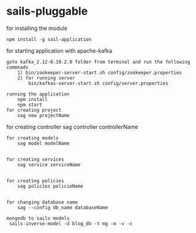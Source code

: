 # sails-pluggable

for installing the module 
    
    npm install -g sail-application

for starting application with apache-kafka
    
    goto kafka_2.12-0.10.2.0 folder from terminal and run the following commnads
        1) bin/zookeeper-server-start.sh config/zookeeper.properties
        2) for running server 
            bin/kafkas-server-start.sh config/server.properties

    running the application 
        npm install
        npm start
    for creating project
        sag new projectName


   for creating controller 
        sag controller controllerName
    
    
    for creating models
        sag model modelName
    
    
    for creating services
        sag service serviceName
    
    
    for creating policies
        sag policies policieName
    
    
    for changing database name
        sag --config db_name databaseName
    
    mongodb to sails models
     sails-inverse-model -d blog_db -t mg -m -v -c